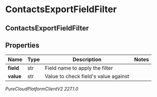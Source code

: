# ContactsExportFieldFilter

## ContactsExportFieldFilter

## Properties

|Name | Type | Description | Notes|
|------------ | ------------- | ------------- | -------------|
| **field** | str | Field name to apply the filter | |
| **value** | str | Value to check field&#39;s value against | |



_PureCloudPlatformClientV2 227.1.0_
